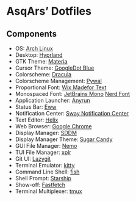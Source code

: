 # AsqArs’ Dotfiles

## Components

- OS: [Arch Linux](https://github.com/archlinux)
- Desktop: [Hyprland](https://github.com/hyprwm/Hyprland)
- GTK Theme: [Materia](https://github.com/nana-4/materia-theme)
- Cursor Theme: [GoogleDot Blue](https://github.com/ful1e5/Google_Cursor)
- Colorscheme: [Dracula](https://github.com/dracula/dracula-theme)
- Colorscheme Management: [Pywal](https://github.com/dylanaraps/pywal)
- Proportional Font:
  [Wix Madefor Text](https://github.com/wix-incubator/wixmadefor)
- Monospaced Font: [JetBrains Mono](https://github.com/JetBrains/JetBrainsMono)
  [Nerd Font](https://github.com/ryanoasis/nerd-fonts)
- Application Launcher: [Anyrun](https://github.com/Kirottu/anyrun)
- Status Bar: [Eww](https://github.com/elkowar/eww)
- Notification Center:
  [Sway Notification Center](https://github.com/ErikReider/SwayNotificationCenter)
- Text Editor: [Helix](https://github.com/helix-editor/helix)
- Web Browser: [Google Chrome](https://github.com/chromium/chromium)
- Display Manager: [SDDM](https://github.com/sddm/sddm)
- Display Manager Theme:
  [Sugar Candy](https://github.com/Kangie/sddm-sugar-candy)
- GUI File Manager: [Nemo](https://github.com/linuxmint/nemo)
- TUI File Manager: [xplr](https://github.com/sayanarijit/xplr)
- Git UI: [Lazygit](https://github.com/jesseduffield/lazygit)
- Terminal Emulator: [kitty](https://github.com/kovidgoyal/kitty)
- Command Line Shell: [fish](https://github.com/fish-shell/fish-shell)
- Shell Prompt: [Starship](https://github.com/starship/starship)
- Show-off: [Fastfetch](https://github.com/fastfetch-cli/fastfetch)
- Terminal Multiplexer: [tmux](https://github.com/tmux/tmux)
